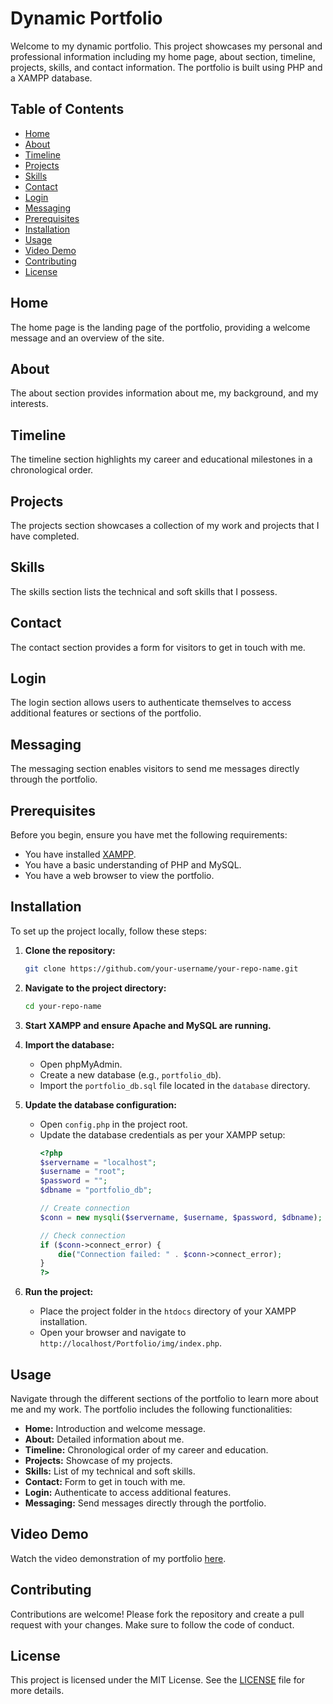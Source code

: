# Dynamic Portfolio

Welcome to my dynamic portfolio. This project showcases my personal and professional information including my home page, about section, timeline, projects, skills, and contact information. The portfolio is built using PHP and a XAMPP database.

## Table of Contents
- [Home](#home)
- [About](#about)
- [Timeline](#timeline)
- [Projects](#projects)
- [Skills](#skills)
- [Contact](#contact)
- [Login](#login)
- [Messaging](#messaging)
- [Prerequisites](#prerequisites)
- [Installation](#installation)
- [Usage](#usage)
- [Video Demo](#video-demo)
- [Contributing](#contributing)
- [License](#license)

## Home
The home page is the landing page of the portfolio, providing a welcome message and an overview of the site.

## About
The about section provides information about me, my background, and my interests.

## Timeline
The timeline section highlights my career and educational milestones in a chronological order.

## Projects
The projects section showcases a collection of my work and projects that I have completed.

## Skills
The skills section lists the technical and soft skills that I possess.

## Contact
The contact section provides a form for visitors to get in touch with me.

## Login
The login section allows users to authenticate themselves to access additional features or sections of the portfolio.

## Messaging
The messaging section enables visitors to send me messages directly through the portfolio.

## Prerequisites
Before you begin, ensure you have met the following requirements:
- You have installed [XAMPP](https://www.apachefriends.org/index.html).
- You have a basic understanding of PHP and MySQL.
- You have a web browser to view the portfolio.

## Installation
To set up the project locally, follow these steps:

1. **Clone the repository:**
    ```bash
    git clone https://github.com/your-username/your-repo-name.git
    ```

2. **Navigate to the project directory:**
    ```bash
    cd your-repo-name
    ```

3. **Start XAMPP and ensure Apache and MySQL are running.**

4. **Import the database:**
    - Open phpMyAdmin.
    - Create a new database (e.g., `portfolio_db`).
    - Import the `portfolio_db.sql` file located in the `database` directory.

5. **Update the database configuration:**
    - Open `config.php` in the project root.
    - Update the database credentials as per your XAMPP setup:
      ```php
      <?php
      $servername = "localhost";
      $username = "root";
      $password = "";
      $dbname = "portfolio_db";

      // Create connection
      $conn = new mysqli($servername, $username, $password, $dbname);

      // Check connection
      if ($conn->connect_error) {
          die("Connection failed: " . $conn->connect_error);
      }
      ?>
      ```

6. **Run the project:**
    - Place the project folder in the `htdocs` directory of your XAMPP installation.
    - Open your browser and navigate to `http://localhost/Portfolio/img/index.php`.

## Usage
Navigate through the different sections of the portfolio to learn more about me and my work. The portfolio includes the following functionalities:
- **Home:** Introduction and welcome message.
- **About:** Detailed information about me.
- **Timeline:** Chronological order of my career and education.
- **Projects:** Showcase of my projects.
- **Skills:** List of my technical and soft skills.
- **Contact:** Form to get in touch with me.
- **Login:** Authenticate to access additional features.
- **Messaging:** Send messages directly through the portfolio.

## Video Demo
Watch the video demonstration of my portfolio [here](https://your-video-link.com).

## Contributing
Contributions are welcome! Please fork the repository and create a pull request with your changes. Make sure to follow the code of conduct.

## License
This project is licensed under the MIT License. See the [LICENSE](LICENSE) file for more details.
